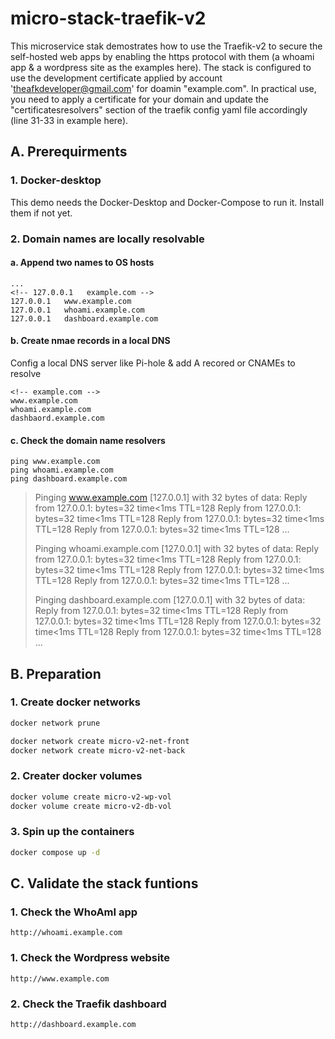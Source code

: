 # micro-stack-traefik-v2

This microservice stak demostrates how to use the Traefik-v2 to secure the self-hosted web apps by enabling the https protocol with them (a whoami app & a wordpress site as the examples here). The stack is configured to use the development certificate applied by account 'theafkdeveloper@gmail.com' for doamin "example.com". In practical use, you need to apply a certificate for your domain and update the "certificatesresolvers" section of the traefik config yaml file accordingly (line 31-33 in example here).

## A. Prerequirments

### 1. Docker-desktop

This demo needs the Docker-Desktop and Docker-Compose to run it. Install them if not yet.

### 2. Domain names are locally resolvable

#### a. Append two names to OS hosts

```code
...
<!-- 127.0.0.1   example.com -->
127.0.0.1   www.example.com
127.0.0.1   whoami.example.com
127.0.0.1   dashboard.example.com
```

#### b. Create nmae records in a local DNS

Config a local DNS server like Pi-hole & add A recored or CNAMEs to resolve
```
<!-- example.com -->
www.example.com
whoami.example.com
dashbaord.example.com
```

#### c. Check the domain name resolvers

```
ping www.example.com
ping whoami.example.com
ping dashboard.example.com
```

> Pinging www.example.com [127.0.0.1] with 32 bytes of data:
> Reply from 127.0.0.1: bytes=32 time<1ms TTL=128
> Reply from 127.0.0.1: bytes=32 time<1ms TTL=128
> Reply from 127.0.0.1: bytes=32 time<1ms TTL=128
> Reply from 127.0.0.1: bytes=32 time<1ms TTL=128
> ...
> 
> Pinging whoami.example.com [127.0.0.1] with 32 bytes of data:
>  Reply from 127.0.0.1: bytes=32 time<1ms TTL=128
>  Reply from 127.0.0.1: bytes=32 time<1ms TTL=128
> Reply from 127.0.0.1: bytes=32 time<1ms TTL=128
> Reply from 127.0.0.1: bytes=32 time<1ms TTL=128
> ...
> 
> Pinging dashboard.example.com [127.0.0.1] with 32 bytes of data:
> Reply from 127.0.0.1: bytes=32 time<1ms TTL=128
> Reply from 127.0.0.1: bytes=32 time<1ms TTL=128
> Reply from 127.0.0.1: bytes=32 time<1ms TTL=128
> Reply from 127.0.0.1: bytes=32 time<1ms TTL=128
> ...
> 

## B. Preparation

### 1. Create docker networks
```bash
docker network prune
```
```bash
docker network create micro-v2-net-front
docker network create micro-v2-net-back
```
### 2. Creater docker volumes
```bash
docker volume create micro-v2-wp-vol
docker volume create micro-v2-db-vol
```
### 3. Spin up the containers
```bash
docker compose up -d
```

## C. Validate the stack funtions

### 1. Check the WhoAmI app

```
http://whoami.example.com
```

### 1. Check the Wordpress website

```
http://www.example.com
```

### 2. Check the Traefik dashboard

```
http://dashboard.example.com
```
